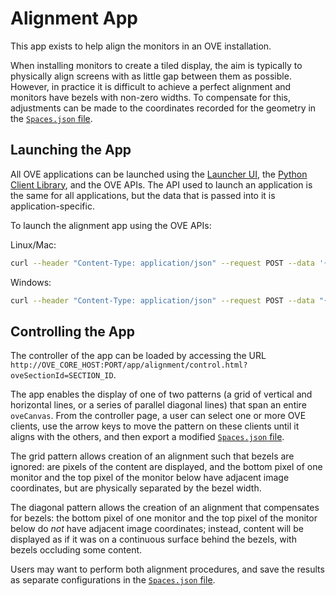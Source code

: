 # Alignment App

This app exists to help align the monitors in an OVE installation.

When installing monitors to create a tiled display, the aim is typically to physically align screens with as little gap between them as possible. However, in practice it is difficult to achieve a perfect alignment and monitors have bezels with non-zero widths. To compensate for this, adjustments can be made to the coordinates recorded for the geometry in the [`Spaces.json` file](https://ove.readthedocs.io/en/stable/docs/SPACES_JSON.html).

## Launching the App

All OVE applications can be launched using the [Launcher UI](https://ove.readthedocs.io/en/stable/ove-ui/packages/ove-ui-launcher/README.html), the [Python Client Library](https://github.com/ove/ove-sdks/tree/master/python), and the OVE APIs. The API used to launch an application is the same for all applications, but the data that is passed into it is application-specific.

To launch the alignment app using the OVE APIs:

Linux/Mac:

```sh
curl --header "Content-Type: application/json" --request POST --data '{"app": {"url": "http://OVE_CORE_HOST:PORT/app/alignment"}, "space": "OVE_SPACE", "h": 500, "w": 500, "y": 0, "x": 0}' http://OVE_CORE_HOST:PORT/section
```

Windows:

```sh
curl --header "Content-Type: application/json" --request POST --data "{\"app\": {\"url\": \"http://OVE_CORE_HOST:PORT/app/alignment\"}, \"space\": \"OVE_SPACE\", \"h\": 500, \"w\": 500, \"y\": 0, \"x\": 0}" http://OVE_CORE_HOST:PORT/section
```

## Controlling the App

The controller of the app can be loaded by accessing the URL `http://OVE_CORE_HOST:PORT/app/alignment/control.html?oveSectionId=SECTION_ID`.

The app enables the display of one of two patterns (a grid of vertical and horizontal lines, or a series of parallel diagonal lines) that span an entire `oveCanvas`. From the controller page, a user can select one or more OVE clients, use the arrow keys to move the pattern on these clients until it aligns with the others, and then export a modified [`Spaces.json` file](https://ove.readthedocs.io/en/stable/docs/SPACES_JSON.html).

The grid pattern allows creation of an alignment such that bezels are ignored: are pixels of the content are displayed, and the bottom pixel of one monitor and the top pixel of the monitor below have adjacent image coordinates, but are physically separated by the bezel width.

The diagonal pattern allows the creation of an alignment that compensates for bezels: the bottom pixel of one monitor and the top pixel of the monitor below do *not* have adjacent image coordinates; instead, content will be displayed as if it was on a continuous surface behind the bezels, with bezels occluding some content.

Users may want to perform both alignment procedures, and save the results as separate configurations in the [`Spaces.json` file](https://ove.readthedocs.io/en/stable/docs/SPACES_JSON.html).
